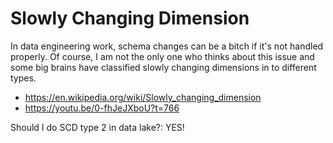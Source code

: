 # Slowly Changing Dimension

In data engineering work, schema changes can be a bitch if it's not handled properly. Of course, I am not the only one who thinks about this issue and some big brains have classified slowly changing dimensions in to different types. 

- https://en.wikipedia.org/wiki/Slowly_changing_dimension
- https://youtu.be/0-fhJeJXboU?t=766

Should I do SCD type 2 in data lake?: YES!
